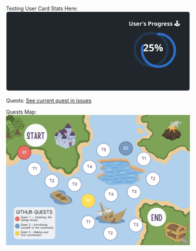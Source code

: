 
  Testing User Card Stats Here:<br>
  ![User Draft Stats](/userCards/draft.svg)
  
  Quests:
  [See current quest in issues](https://github.com/caiton1/probot-test/issues)
  
  Quests Map:
  ![Quest Map](/map/QuestMap.png)